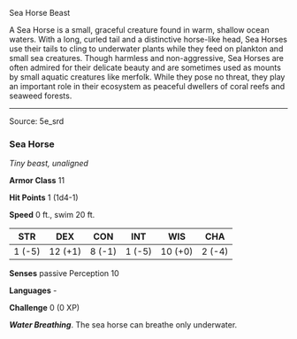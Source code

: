 <MonsterName/>Sea Horse</MonsterName>
<CreatureType/>Beast</CreatureType>

<summary>A Sea Horse is a small, graceful creature found in warm, shallow ocean waters. With a long, curled tail and a distinctive horse-like head, Sea Horses use their tails to cling to underwater plants while they feed on plankton and small sea creatures. Though harmless and non-aggressive, Sea Horses are often admired for their delicate beauty and are sometimes used as mounts by small aquatic creatures like merfolk. While they pose no threat, they play an important role in their ecosystem as peaceful dwellers of coral reefs and seaweed forests.</summary>



---

Source: 5e_srd

### Sea Horse

*Tiny beast, unaligned*

**Armor Class** 11

**Hit Points** 1 (1d4-1)

**Speed** 0 ft., swim 20 ft.

| STR    | DEX     | CON    | INT    | WIS     | CHA    |
|--------|---------|--------|--------|---------|--------|
| 1 (-5) | 12 (+1) | 8 (-1) | 1 (-5) | 10 (+0) | 2 (-4) |

**Senses** passive Perception 10

**Languages** -

**Challenge** 0 (0 XP)

***Water Breathing***. The sea horse can breathe only underwater.

